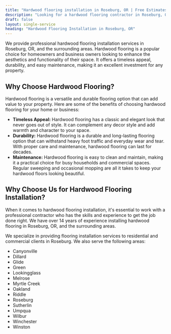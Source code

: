 ```yaml
---
title: "Hardwood flooring installation in Roseburg, OR | Free Estimates"
description: "Looking for a hardwood flooring contractor in Roseburg, OR? We do installation for hardwood, engineered, laminate, luxury vinyl in Roseburg, OR area."
draft: false
layout: single-service
heading: "Hardwood Flooring Installation in Roseburg, OR"
---
```


We provide professional hardwood flooring installation services in Roseburg, OR, and the surrounding areas. Hardwood flooring is a popular choice for homeowners and business owners looking to enhance the aesthetics and functionality of their space. It offers a timeless appeal, durability, and easy maintenance, making it an excellent investment for any property.

## Why Choose Hardwood Flooring?
Hardwood flooring is a versatile and durable flooring option that can add value to your property. Here are some of the benefits of choosing hardwood flooring for your home or business:
- **Timeless Appeal:** Hardwood flooring has a classic and elegant look that never goes out of style. It can complement any decor style and add warmth and character to your space.
- **Durability:** Hardwood flooring is a durable and long-lasting flooring option that can withstand heavy foot traffic and everyday wear and tear. With proper care and maintenance, hardwood flooring can last for decades.
- **Maintenance:** Hardwood flooring is easy to clean and maintain, making it a practical choice for busy households and commercial spaces. Regular sweeping and occasional mopping are all it takes to keep your hardwood floors looking beautiful.

## Why Choose Us for Hardwood Flooring Installation?
When it comes to hardwood flooring installation, it's essential to work with a professional contractor who has the skills and experience to get the job done right. We have over 14 years of experience installing hardwood flooring in Roseburg, OR, and the surrounding areas.

We specialize in providing flooring installation services to residential and commercial clients in Roseburg. We also serve the following areas:

- Canyonville
- Dillard
- Glide
- Green
- Lookingglass
- Melrose
- Myrtle Creek
- Oakland
- Riddle
- Roseburg
- Sutherlin
- Umpqua
- Wilbur
- Winchester
- Winston